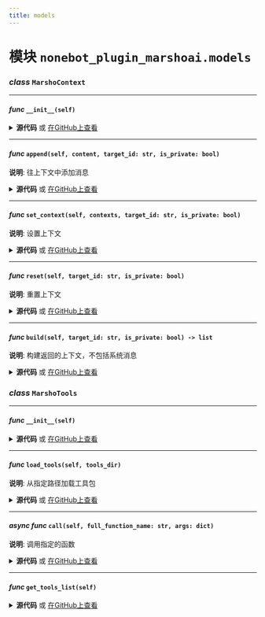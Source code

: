 ```yaml
---
title: models
---
```

# **模块** `nonebot_plugin_marshoai.models`

### ***class*** `MarshoContext`
---
#### ***func*** `__init__(self)`


<details>
<summary> <b>源代码</b> 或 <a href='https://github.com/LiteyukiStudio/nonebot-plugin-marshoai/tree/main/nonebot_plugin_marshoai/models.py#L20' target='_blank'>在GitHub上查看</a></summary>

```python
def __init__(self):
    self.contents = {'private': {}, 'non-private': {}}
```
</details>

---
#### ***func*** `append(self, content, target_id: str, is_private: bool)`

**说明**: 往上下文中添加消息


<details>
<summary> <b>源代码</b> 或 <a href='https://github.com/LiteyukiStudio/nonebot-plugin-marshoai/tree/main/nonebot_plugin_marshoai/models.py#L26' target='_blank'>在GitHub上查看</a></summary>

```python
def append(self, content, target_id: str, is_private: bool):
    target_dict = self._get_target_dict(is_private)
    if target_id not in target_dict:
        target_dict[target_id] = []
    target_dict[target_id].append(content)
```
</details>

---
#### ***func*** `set_context(self, contexts, target_id: str, is_private: bool)`

**说明**: 设置上下文


<details>
<summary> <b>源代码</b> 或 <a href='https://github.com/LiteyukiStudio/nonebot-plugin-marshoai/tree/main/nonebot_plugin_marshoai/models.py#L35' target='_blank'>在GitHub上查看</a></summary>

```python
def set_context(self, contexts, target_id: str, is_private: bool):
    target_dict = self._get_target_dict(is_private)
    target_dict[target_id] = contexts
```
</details>

---
#### ***func*** `reset(self, target_id: str, is_private: bool)`

**说明**: 重置上下文


<details>
<summary> <b>源代码</b> 或 <a href='https://github.com/LiteyukiStudio/nonebot-plugin-marshoai/tree/main/nonebot_plugin_marshoai/models.py#L42' target='_blank'>在GitHub上查看</a></summary>

```python
def reset(self, target_id: str, is_private: bool):
    target_dict = self._get_target_dict(is_private)
    if target_id in target_dict:
        target_dict[target_id].clear()
```
</details>

---
#### ***func*** `build(self, target_id: str, is_private: bool) -> list`

**说明**: 构建返回的上下文，不包括系统消息


<details>
<summary> <b>源代码</b> 或 <a href='https://github.com/LiteyukiStudio/nonebot-plugin-marshoai/tree/main/nonebot_plugin_marshoai/models.py#L50' target='_blank'>在GitHub上查看</a></summary>

```python
def build(self, target_id: str, is_private: bool) -> list:
    target_dict = self._get_target_dict(is_private)
    if target_id not in target_dict:
        target_dict[target_id] = []
    return target_dict[target_id]
```
</details>

### ***class*** `MarshoTools`
---
#### ***func*** `__init__(self)`


<details>
<summary> <b>源代码</b> 或 <a href='https://github.com/LiteyukiStudio/nonebot-plugin-marshoai/tree/main/nonebot_plugin_marshoai/models.py#L65' target='_blank'>在GitHub上查看</a></summary>

```python
def __init__(self):
    self.tools_list = []
    self.imported_packages = {}
```
</details>

---
#### ***func*** `load_tools(self, tools_dir)`

**说明**: 从指定路径加载工具包


<details>
<summary> <b>源代码</b> 或 <a href='https://github.com/LiteyukiStudio/nonebot-plugin-marshoai/tree/main/nonebot_plugin_marshoai/models.py#L69' target='_blank'>在GitHub上查看</a></summary>

```python
def load_tools(self, tools_dir):
    if not os.path.exists(tools_dir):
        logger.error(f'工具集目录 {tools_dir} 不存在。')
        return
    for package_name in os.listdir(tools_dir):
        package_path = os.path.join(tools_dir, package_name)
        if package_name in config.marshoai_disabled_toolkits:
            logger.info(f'工具包 {package_name} 已被禁用。')
            continue
        if os.path.isdir(package_path) and os.path.exists(os.path.join(package_path, '__init__.py')):
            json_path = os.path.join(package_path, 'tools.json')
            if os.path.exists(json_path):
                try:
                    with open(json_path, 'r', encoding='utf-8') as json_file:
                        data = json.load(json_file)
                        for i in data:
                            self.tools_list.append(i)
                        spec = importlib.util.spec_from_file_location(package_name, os.path.join(package_path, '__init__.py'))
                        package = importlib.util.module_from_spec(spec)
                        self.imported_packages[package_name] = package
                        sys.modules[package_name] = package
                        spec.loader.exec_module(package)
                        logger.success(f'成功加载工具包 {package_name}')
                except json.JSONDecodeError as e:
                    logger.error(f'解码 JSON {json_path} 时发生错误: {e}')
                except Exception as e:
                    logger.error(f'加载工具包时发生错误: {e}')
                    traceback.print_exc()
            else:
                logger.warning(f'在工具包 {package_path} 下找不到tools.json，跳过加载。')
        else:
            logger.warning(f'{package_path} 不是有效的工具包路径，跳过加载。')
```
</details>

---
#### ***async func*** `call(self, full_function_name: str, args: dict)`

**说明**: 调用指定的函数


<details>
<summary> <b>源代码</b> 或 <a href='https://github.com/LiteyukiStudio/nonebot-plugin-marshoai/tree/main/nonebot_plugin_marshoai/models.py#L116' target='_blank'>在GitHub上查看</a></summary>

```python
async def call(self, full_function_name: str, args: dict):
    parts = full_function_name.split('__')
    if len(parts) == 2:
        package_name = parts[0]
        function_name = parts[1]
    else:
        logger.error('函数名无效')
    if package_name in self.imported_packages:
        package = self.imported_packages[package_name]
        try:
            function = getattr(package, function_name)
            return await function(**args)
        except Exception as e:
            errinfo = f"调用函数 '{function_name}'时发生错误:{e}"
            logger.error(errinfo)
            return errinfo
    else:
        logger.error(f"工具包 '{package_name}' 未导入")
```
</details>

---
#### ***func*** `get_tools_list(self)`


<details>
<summary> <b>源代码</b> 或 <a href='https://github.com/LiteyukiStudio/nonebot-plugin-marshoai/tree/main/nonebot_plugin_marshoai/models.py#L139' target='_blank'>在GitHub上查看</a></summary>

```python
def get_tools_list(self):
    if not self.tools_list or not config.marshoai_enable_tools:
        return None
    return self.tools_list
```
</details>


